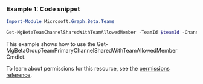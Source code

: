 ### Example 1: Code snippet

```powershell
Import-Module Microsoft.Graph.Beta.Teams

Get-MgBetaTeamChannelSharedWithTeamAllowedMember -TeamId $teamId -ChannelId $channelId -SharedWithChannelTeamInfoId $sharedWithChannelTeamInfoId
```
This example shows how to use the Get-MgBetaGroupTeamPrimaryChannelSharedWithTeamAllowedMember Cmdlet.

To learn about permissions for this resource, see the [permissions reference](/graph/permissions-reference).

